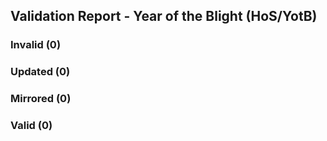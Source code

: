 ## Validation Report - Year of the Blight (HoS/YotB)


### Invalid (0)
### Updated (0)
### Mirrored (0)
### Valid (0)
